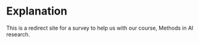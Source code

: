 ﻿# Explanation

This is a redirect site for a survey to help us with our course, Methods in AI research. 
